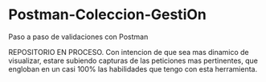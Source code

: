 # Postman-Coleccion-GestiOn
Paso a paso de validaciones con Postman


REPOSITORIO EN PROCESO.
Con intencion de que sea mas dinamico de visualizar, estare subiendo capturas de las peticiones mas pertinentes, que engloban en un casi 100% las habilidades que tengo con esta herramienta.
